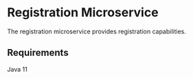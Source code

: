Registration Microservice
=========================

The registration microservice provides registration capabilities.

Requirements
------------
Java 11
